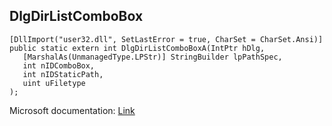 ## DlgDirListComboBox

```
[DllImport("user32.dll", SetLastError = true, CharSet = CharSet.Ansi)]
public static extern int DlgDirListComboBoxA(IntPtr hDlg,
   [MarshalAs(UnmanagedType.LPStr)] StringBuilder lpPathSpec,
   int nIDComboBox,
   int nIDStaticPath,
   uint uFiletype
);
```

Microsoft documentation: [Link](https://docs.microsoft.com/en-us/windows/win32/api/winuser/nf-winuser-dlgdirlistcomboboxa)
